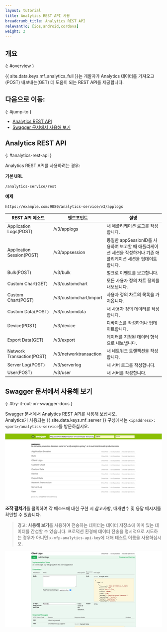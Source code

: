 ```yaml
---
layout: tutorial
title: Analytics REST API 사용
breadcrumb_title: Analytics REST API
relevantTo: [ios,android,cordova]
weight: 2
---
```

<!-- NLS_CHARSET=UTF-8 -->
## 개요
{: #overview }

{{ site.data.keys.mf_analytics_full }}는 개발자가 Analytics 데이터를 가져오고(POST) 내보내는(GET) 데 도움이 되는 REST API를 제공합니다.

## 다음으로 이동:
{: #jump-to }

* [Analytics REST API](#analytics-rest-api)
* [Swagger 문서에서 사용해 보기](#try-it-out-on-swagger-docs)

## Analytics REST API
{: #analytics-rest-api }

Analytics REST API를 사용하려는 경우:

**기본 URL**

`/analytics-service/rest`

**예제**

`https://example.com:9080/analytics-service/v3/applogs`


REST API 메소드 |엔드포인트 |설명
--- | --- | ---
Application Logs(POST) |/v3/applogs |새 애플리케이션 로그를 작성합니다.
Application Session(POST) |/v3/appsession |동일한 appSessionID를 사용하여 보고할 때 애플리케이션 세션을 작성하거나 기존 애플리케이션 세션을 업데이트합니다.
Bulk(POST) |/v3/bulk |벌크로 이벤트를 보고합니다.
Custom Chart(GET)|/v3/customchart |모든 사용자 정의 차트 정의를 내보냅니다.
Custom Chart(POST) |/v3/customchart/import |사용자 정의 차트의 목록을 가져옵니다.
Custom Data(POST) |/v3/customdata |새 사용자 정의 데이터를 작성합니다.
Device(POST) |/v3/device |디바이스를 작성하거나 업데이트합니다.
Export Data(GET) |/v3/export |데이터를 지정된 데이터 형식으로 내보냅니다.
Network Transaction(POST) |/v3/networktransaction |새 네트워크 트랜잭션을 작성합니다.
Server Log(POST) |/v3/serverlog |새 서버 로그를 작성합니다.
User(POST) |/v3/user |새 서버를 작성합니다.

## Swagger 문서에서 사용해 보기
{: #try-it-out-on-swagger-docs }

Swagger 문서에서 Analytics REST API를 사용해 보십시오.  
Analytics가 사용되는 {{ site.data.keys.mf_server }} 구성에서는 `<ipaddress>:<port>/analytics-service`를 방문하십시오. 

![{{ site.data.keys.mf_analytics }} Swagger 문서 UI](analytics-swagger.png)

**조작 펼치기**를 클릭하여 각 메소드에 대한 구현 시 참고사항, 매개변수 및 응답 메시지를 확인할 수 있습니다.

> 경고: **사용해 보기**를 사용하여 전송하는 데이터는 데이터 저장소에 이미 있는 데이터를 간섭할 수 있습니다. 프로덕션 환경에 데이터 전송을 명시적으로 시도하는 경우가 아니면 `x-mfp-analytics-api-key`에 대해 테스트 이름을 사용하십시오.

![Swagger 문서 테스트](test-swagger.png)
